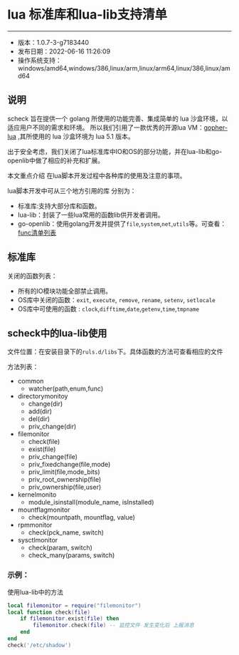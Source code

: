 # lua 标准库和lua-lib支持清单
--- 
- 版本：1.0.7-3-g7183440
- 发布日期：2022-06-16 11:26:09
- 操作系统支持：windows/amd64,windows/386,linux/arm,linux/arm64,linux/386,linux/amd64

## 说明
scheck 旨在提供一个 golang 所使用的功能完善、集成简单的 lua 沙盒环境，以适应用户不同的需求和环境。
所以我们引用了一款优秀的开源lua VM：[gopher-lua](https://github.com/yuin/gopher-lua) ,其所使用的 lua 沙盒环境为 lua 5.1 版本。

出于安全考虑，我们关闭了lua标准库中IO和OS的部分功能，并在lua-lib和go-openlib中做了相应的补充和扩展。

本文重点介绍 在lua脚本开发过程中各种库的使用及注意的事项。

lua脚本开发中可从三个地方引用的库 分别为：

- 标准库:支持大部分库和函数。
- lua-lib：封装了一些lua常用的函数lib供开发者调用。
- go-openlib：使用golang开发并提供了`file`,`system`,`net`,`utils`等。可查看：[func清单列表](funcs.md)


## 标准库
关闭的函数列表：

- 所有的IO模块功能全部禁止调用。
- OS库中关闭的函数：`exit`, `execute`, `remove`, `rename`, `setenv`, `setlocale`
- OS库中可使用的函数 : `clock`,`difftime`,`date`,`getenv`,`time`,`tmpname`

## scheck中的lua-lib使用
文件位置：在安装目录下的`ruls.d/libs`下。具体函数的方法可查看相应的文件

方法列表：

- common
    - watcher(path,enum,func)
- directorymonitoy
    - change(dir)     
    - add(dir)
    - del(dir)
    - priv_change(dir)
- filemonitor
    - check(file)
    - exist(file)
    - priv_change(file)
    - priv_fixedchange(file,mode)
    - priv_limit(file,mode_bits)
    - priv_root_ownership(file)
    - priv_ownership(file,user)
- kernelmonito
    - module_isinstall(module_name, isInstalled)     
- mountflagmonitor
    - check(mountpath, mountflag, value)
- rpmmonitor
    - check(pck_name, switch)
- sysctlmonitor
    - check(param, switch)
    - check_many(params, switch)


### 示例：

使用lua-lib中的方法

``` lua
local filemonitor = require("filemonitor")
local function check(file)
    if filemonitor.exist(file) then
        filemonitor.check(file) -- 监控文件 发生变化后 上报消息
    end
end
check('/etc/shadow')
```


